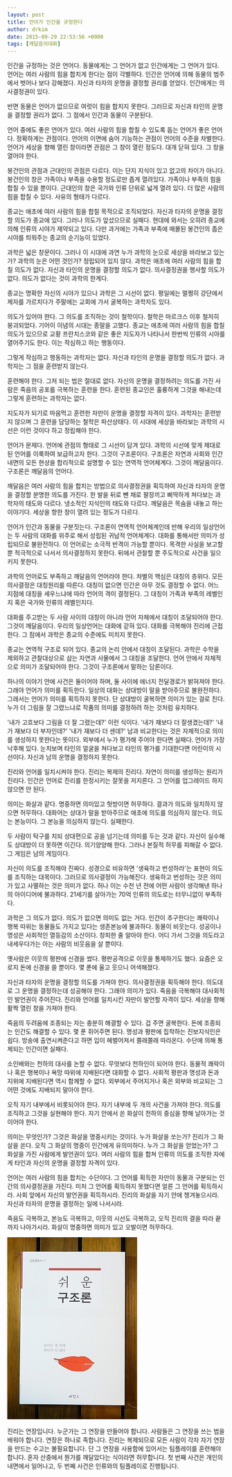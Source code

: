 ```yaml
---
layout: post
title: 언어가 인간을 규정한다
author: drkim
date: 2015-09-29 22:53:56 +0900
tags: [깨달음의대화]
---
```

  


  


    
인간을 규정하는 것은 언어다. 동물에게는 그 언어가 없고 인간에게는 그 언어가 있다. 언어는 여러 사람의 힘을 합치게 한다는 점이 각별하다. 인간은 언어에 의해 동물의 범주에서 벗어나 보다 강해졌다. 자신과 타자의 운명을 결정할 권리를 얻었다. 인간에게는 의사결정권이 있다. 

  


반면 동물은 언어가 없으므로 여럿이 힘을 합치지 못한다. 그러므로 자신과 타인의 운명을 결정할 권리가 없다. 그 점에서 인간과 동물이 구분된다. 

  


언어 중에도 좋은 언어가 있다. 여러 사람의 힘을 합칠 수 있도록 돕는 언어가 좋은 언어다. 정확하게는 관점이다. 언어의 이면에 숨어 기능하는 관점이 언어의 수준을 차별한다. 언어가 세상을 향해 열린 창이라면 관점은 그 창이 열린 정도다. 대개 닫혀 있다. 그 창을 열어야 한다. 

  


봉건인의 관점과 근대인의 관점은 다르다. 이는 단지 지식이 있고 없고의 차이가 아니다. 봉건인의 창은 가족이나 부족을 수용할 정도로만 좁게 열려있다. 가족이나 부족의 힘을 합칠 수 있을 뿐이다. 근대인의 창은 국가와 인류 단위로 넓게 열려 있다. 더 많은 사람의 힘을 합칠 수 있다. 사유의 형태가 다르다. 

  


종교는 애초에 여러 사람의 힘을 합칠 목적으로 조직되었다. 자신과 타자의 운명을 결정할 의도가 종교에 있다. 그러나 의도가 앞섰으므로 실패다. 현대에 와서는 오히려 종교에 의해 인류의 시야가 제약되고 있다. 다만 과거에는 가족과 부족에 매몰된 봉건인의 좁은 시야를 틔워주는 종교의 순기능이 있었다. 

  


과학은 넓은 창문이다. 그러나 이 시대에 과연 누가 과학의 눈으로 세상을 바라보고 있는가? 과학의 눈은 어떤 것인가? 정립되어 있지 않다. 과학은 애초에 여러 사람의 힘을 합칠 의도가 없다. 자신과 타인의 운명을 결정할 의도가 없다. 의사결정권을 행사할 의도가 없다. 의도가 없다는 것이 과학의 한계다. 

  


종교는 명확한 자신의 시야가 있으나 과학은 그 시선이 없다. 평일에는 멀쩡히 강단에서 제자를 가르치다가 주말에는 교회에 가서 굴복하는 과학자도 있다. 

  


의도가 있어야 한다. 그 의도를 조직하는 것이 철학이다. 철학은 마르크스 이후 철저히 붕괴되었다. 기어이 이념의 시대는 종말을 고했다. 종교는 애초에 여러 사람의 힘을 합칠 의도가 있으므로 교황 프란치스코와 같은 좋은 지도자가 나타나서 한번씩 인류의 시야를 열어주기도 한다. 이는 작심하고 하는 행동이다. 

  


그렇게 작심하고 행동하는 과학자는 없다. 자신과 타인의 운명을 결정할 의도가 없다. 과학자는 그 점을 훈련받지 않는다. 

  


훈련해야 한다. 그저 되는 법은 절대로 없다. 자신의 운명을 결정하려는 의도를 가진 사람은 죽음의 공포를 극복하는 훈련을 한다. 훈련된 종교인은 훌륭하게 그것을 해내는데 그렇게 훈련하는 과학자는 없다. 

  


지도자가 되기로 마음먹고 훈련한 자만이 운명을 결정할 자격이 있다. 과학자는 훈련받지 않으며 그 훈련을 담당하는 철학은 파산상태다. 이 시대에 세상을 바라보는 과학의 시선은 이런 것이다 하고 정립해야 한다. 

  


언어가 문제다. 언어에 관점의 형태로 그 시선이 담겨 있다. 과학의 시선에 맞게 제대로 된 언어를 이룩하여 보급하고자 한다. 그것이 구조론이다. 구조론은 자연과 사회와 인간 내면의 모든 현상을 합리적으로 설명할 수 있는 연역적 언어체계다. 그것이 깨달음이다. 구조론은 깨달음의 언어다. 

  


깨달음은 여러 사람의 힘을 합치는 방법으로 의사결정권을 획득하여 자신과 타자의 운명을 결정할 분명한 의도를 가진다. 한 발을 뒤로 뺀 채로 팔장끼고 삐딱하게 쳐다보는 과학자의 태도와 다르다. 냉소적인 지식인의 태도와 다르다. 깨달음은 목숨을 내놓고 하는 이야기다. 세상을 향한 창이 열려 있는 정도가 다르다. 

  


언어가 인간과 동물을 구분짓는다. 구조론이 연역적 언어체계인데 반해 우리의 일상언어는 두 사람의 대화를 위주로 해서 성립된 귀납적 언어체계다. 대화를 통해서만 의미가 성립되므로 불완전하다. 이 언어로는 소극적 반격이 가능할 뿐이다. 목격한 사실을 보고할 뿐 적극적으로 나서서 의사결정하지 못한다. 뒤에서 관찰할 뿐 주도적으로 사건을 일으키지 못한다. 

  


과학의 언어로도 부족하고 깨달음의 언어라야 한다. 차별의 핵심은 대칭의 층위다. 모든 의사결정은 대칭원리를 따른다. 대칭이 없으면 인간은 아무 것도 결정할 수 없다. 어느 지점에 대칭을 세우느냐에 따라 언어의 격이 결정된다. 그 대칭이 가족과 부족의 레벨인지 혹은 국가와 인류의 레벨인지다. 

  


대화를 주고받는 두 사람 사이의 대칭이 아니라 언어 자체에서 대칭이 조달되어야 한다. 그것이 깨달음이다. 우리의 일상언어는 대화에 갇혀 있다. 대화를 극복해야 진리에 근접한다. 그 점에서 과학은 종교의 수준에도 미치지 못한다. 

  


종교는 연역적 구조로 되어 있다. 종교의 논리 안에서 대칭이 조달된다. 과학은 수학을 제외하고 관찰대상으로 삼는 자연과 사물에서 그 대칭을 조달한다. 언어 안에서 자체적으로 의미가 조달되어야 한다. 그것이 구조론에서 말하는 담론이다. 

  


하나의 이야기 안에 사건은 둘이어야 하며, 둘 사이에 에너지 전달경로가 밝혀져야 한다. 그래야 언어가 의미를 획득한다. 일상의 대화는 상대방이 말을 받아주므로 불완전하다. 그래서는 언어가 의미를 획득하지 못한다. 단 상대방이 굴복하면 의미가 있는 걸로 친다. 누가 더 그림을 잘 그렸느냐로 작품의 의미를 결정하려 하는 것처럼 유치하다. 

  


'내가 고흐보다 그림을 더 잘 그렸는데?' 이런 식이다. '내가 쟤보다 더 잘생겼는데?' '내가 쟤보다 더 부자인데?' '내가 쟤보다 더 센데?' 남과 비교한다는 것은 자체적으로 의미를 생성하지 못한다는 뜻이다. 외부에서 누가 평가해 주어야 한다면 실패다. 언어가 가장 낙후해 있다. 눈치보며 타인의 얼굴을 쳐다보고 타인의 평가를 기대한다면 어린이의 시선이다. 자신과 남의 운명을 결정하지 못한다. 

  


진리와 언어를 일치시켜야 한다. 진리는 복제의 진리다. 자연이 의미를 생성하는 원리가 진리다. 인간은 언어로 진리를 한정시키는 잘못을 저지른다. 그 언어를 업그레이드 하지 않으면 안 된다. 

  


의미는 화살과 같다. 명중하면 의미있고 헛방이면 허무하다. 결과가 의도와 일치하지 않으면 허무하다. 대화어는 상대가 말을 받아주므로 애초에 의도를 의심하지 않는다. 의도는 본능이다. 그 본능을 의심하지 않는다. 실패한다. 

  


두 사람이 탁구를 치되 상대편으로 공을 넘기는데 의미를 두는 것과 같다. 자신이 실수해도 상대방이 더 못하면 이긴다. 의기양양해 한다. 그러나 본질적 허무를 피해갈 수 없다. 그 게임은 남의 게임이다. 

  


자신이 의도를 조직해야 진짜다. 성경으로 비유하면 '생육하고 번성하라'는 표현이 의도를 조직하는 대목이다. 그러므로 의사결정이 가능해진다. 생육하고 번성하는 것은 의미가 있고 사멸하는 것은 의미가 없다. 허나 이는 수천 년 전에 어떤 사람이 생각해낸 하나의 아이디어에 불과하다. 21세기를 살아가는 70억 인류의 의도로는 터무니없이 부족하다. 

  


과학은 그 의도가 없다. 의도가 없으면 의미도 없는 거다. 인간이 추구한다는 쾌락이나 행복 따위는 동물들도 가지고 있다는 생존본능에 불과하다. 동물이 비웃는다. 성공이나 명성은 사회적인 열등감의 소산이다. 창피한 줄 알아야 한다. 어디 가서 그것을 의도라고 내세우다가는 아는 사람의 비웃음을 살 뿐이다. 

  


옛사람은 이웃의 평판에 신경을 썼다. 평판공격으로 이웃을 통제하기도 했다. 요즘은 오로지 돈에 신경을 쓸 뿐이다. 몇 푼에 울고 웃으니 어색해졌다. 

  


자신과 타자의 운명을 결정할 의도를 가져야 한다. 의사결정권을 획득해야 한다. 의도대로 그 운명을 결정하는데 성공해야 한다. 그래야 의미가 있다. 죽음을 극복해야 대사회적인 발언권이 주어진다. 진리와 언어를 일치시킨 자만이 발언할 자격이 있다. 세상을 향해 활짝 열린 창을 가져야 한다. 

  


죽음의 두려움에 조종되는 자는 충분히 해결할 수 있다. 겁 주면 굴복한다. 돈에 조종되는 인간도 해결할 수 있다. 몇 푼 쥐어주면 된다. 명성과 평판에 집착하는 진보지식인은 쉽다. 방송에 출연시켜준다고 하면 입이 헤벌어져서 쫄래쫄래 따라온다. 수단에 의해 통제되는 인간이면 실패다. 

  


소인배와는 천하의 대사를 논할 수 없다. 무엇보다 천하인이 되어야 한다. 동물적 쾌락이나 혹은 행복이나 욕망 따위에 지배된다면 대화할 수 없다. 사회적 평판과 명성과 돈과 지위에 지배된다면 역시 함께할 수 없다. 외부에서 주어지거나 혹은 외부와 비교되는 그 어떤 것에도 지배되지 말아야 한다. 

  


오직 자기 내부에서 비롯되어야 한다. 자기 내부에 두 개의 사건을 가져야 한다. 의도를 조직하고 그것을 실현해야 한다. 자기 안에서 쏜 화살이 천하의 중심을 향해 날아가는 것이어야 한다. 

  


의미는 무엇인가? 그것은 화살을 명중시키는 것이다. 누가 화살을 쏘는가? 진리가 그 화살을 쏜다. 오직 그 화살의 명중이 인간에게 유의미하다. 누가 그 화살을 얻었는가? 그 화살을 가진 사람에게 발언권이 있다. 여러 사람의 힘을 합쳐 인류의 의도를 조직한 자에게 타인과 자신의 운명을 결정할 자격이 있다. 

  


언어는 여러 사람의 힘을 합치는 수단이다. 그 언어를 획득한 자만이 동물과 구분되는 인간의 의사결정권을 가진다. 미처 그 언어를 획득하지 못했다면 얼른 그 언어를 획득하시라. 사회 앞에서 자신의 발언권을 획득하시라. 진리의 화살을 자기 안에 챙겨놓으시라. 자신과 타자의 운명을 결정하는 일에 나서시라.

  


죽음도 극복하고, 본능도 극복하고, 이웃의 시선도 극복하고, 오직 진리의 결을 따라 끝까지 나아가시라. 화살이 명중하면 의미가 있고 오발이면 허무하다. 

  



![](/files/attach/images/198/357/625/DSC01488.JPG)   


  


진리는 연장입니다. 누군가는 그 연장을 만들어야 합니다. 사람들은 그 연장을 쓰는 법을 배워야 합니다. 연장은 하나로 족합니다. 진리는 복제되므로 모든 사람이 각자 자기 연장을 만드는 수고는 불필요합니다. 단 그 연장을 사용함에 있어서는 팀플레이를 훈련해야 합니다. 혼자 산중에서 뭔가를 깨달았다는 식이라면 허무합니다. 첫 번째 사건은 개인의 내면에서 일어나고, 두 번째 사건은 인류와의 팀플레이로 진행됩니다.